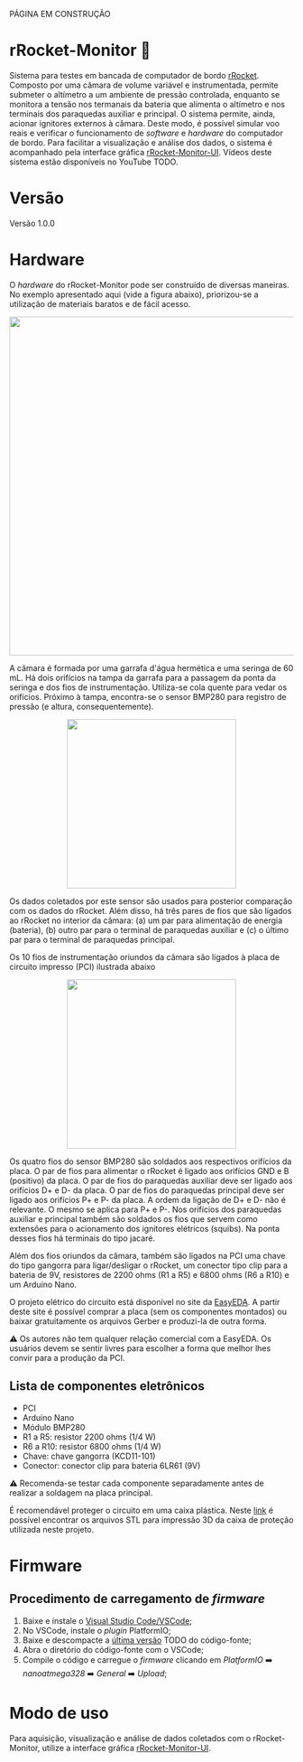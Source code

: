 PÁGINA EM CONSTRUÇÃO

# rRocket-Monitor 🚀 

Sistema para testes em bancada de computador de bordo [rRocket](https://github.com/gbertoldo/rRocket). Composto por uma câmara de volume variável e instrumentada, permite submeter o altímetro a um ambiente de pressão controlada, enquanto se monitora a tensão nos termanais da bateria que alimenta o altímetro e nos terminais dos paraquedas auxiliar e principal. O sistema permite, ainda, acionar ignitores externos à câmara. Deste modo, é possível simular voo reais e verificar o funcionamento de _software_ e _hardware_ do computador de bordo. Para facilitar a visualização e análise dos dados, o sistema é acompanhado pela interface gráfica [rRocket-Monitor-UI](https://github.com/gbertoldo/rRocket-Monitor-UI). Vídeos deste sistema estão disponíveis no YouTube TODO.

# Versão
Versão 1.0.0

# Hardware

O _hardware_ do rRocket-Monitor pode ser construído de diversas maneiras. No exemplo apresentado aqui (vide a figura abaixo), priorizou-se a utilização de materiais baratos e de fácil acesso. 
<p align="center">
<img src="https://github.com/user-attachments/assets/b14b1547-0e8a-436f-ae93-48b47a230b81" width=600>
</p> 

A  câmara é formada por uma garrafa d'água hermética e uma seringa de 60 mL. Há dois orifícios na tampa da garrafa para a passagem da ponta da seringa e dos fios de instrumentação. Utiliza-se cola quente para vedar os orifícios. Próximo à tampa, encontra-se o sensor BMP280 para registro de pressão (e altura, consequentemente). 

<p align="center">
<img src="https://github.com/user-attachments/assets/f58a292a-8bf9-453f-b4df-fff2b0bfb28e" width=300>
</p> 
Os dados coletados por este sensor são usados para posterior comparação com os dados do rRocket. Além disso, há três pares de fios que são ligados ao rRocket no interior da câmara: (a) um par para alimentação de energia (bateria), (b) outro par para o terminal de paraquedas auxiliar e (c) o último par para o terminal de paraquedas principal.

Os 10 fios de instrumentação oriundos da câmara são ligados à placa de circuito impresso (PCI) ilustrada abaixo
<p align="center">
<img src="https://github.com/user-attachments/assets/079dafb8-f03c-4934-8827-462ed0c98f62" width=300>
</p> 
   
Os quatro fios do sensor BMP280 são soldados aos respectivos orifícios da placa. O par de fios para alimentar o rRocket é ligado aos orifícios GND e B (positivo) da placa. O par de fios do paraquedas auxiliar deve ser ligado aos orifícios D+ e D- da placa. O par de fios do paraquedas principal deve ser ligado aos orifícios P+ e P- da placa. A ordem da ligação de D+ e D- não é relevante. O mesmo se aplica para P+ e P-. Nos orifícios dos paraquedas auxiliar e principal também são soldados os fios que servem como extensões para o acionamento dos ignitores elétricos (squibs). Na ponta desses fios há terminais do tipo jacaré. 

Além dos fios oriundos da câmara, também são ligados na PCI uma chave do tipo gangorra para ligar/desligar o rRocket, um conector tipo clip para a bateria de 9V, resistores de 2200 ohms (R1 a R5) e 6800 ohms (R6 a R10) e um Arduino Nano.

O projeto elétrico do circuito está disponível no site da [EasyEDA](https://oshwlab.com/glbertoldo/rrocket-instrumentation). A partir deste site é possível comprar a placa (sem os componentes montados) ou baixar gratuitamente os arquivos Gerber e produzi-la de outra forma.

⚠️ Os autores não tem qualquer relação comercial com a EasyEDA. Os usuários devem se sentir livres para escolher a forma que melhor lhes convir para a produção da PCI.


Lista de componentes eletrônicos
--------------------------------
- PCI
- Arduino Nano
- Módulo BMP280
- R1 a R5: resistor 2200 ohms (1/4 W)
- R6 a R10: resistor 6800 ohms (1/4 W)
- Chave: chave gangorra (KCD11-101)
- Conector: conector clip para bateria 6LR61 (9V)

⚠️ Recomenda-se testar cada componente separadamente antes de realizar a soldagem na placa principal.

É recomendável proteger o circuito em uma caixa plástica. Neste [link](https://github.com/gbertoldo/rRocket-Monitor/tree/master/stl) é possível encontrar os arquivos STL para impressão 3D da caixa de proteção utilizada neste projeto. 

# Firmware

Procedimento de carregamento de _firmware_
------------------------------------------
1. Baixe e instale o [Visual Studio Code/VSCode](https://code.visualstudio.com/);
1. No VSCode, instale o _plugin_ PlatformIO;
1. Baixe e descompacte a [última versão](https://github.com/gbertoldo/rRocket/tags) TODO do código-fonte;
1. Abra o diretório do código-fonte com o VSCode;
1. Compile o código e carregue o _firmware_ clicando em _PlatformIO_ :arrow_right: _nanoatmega328_ :arrow_right: _General_ :arrow_right: _Upload_;

# Modo de uso
Para aquisição, visualização e análise de dados coletados com o rRocket-Monitor, utilize a interface gráfica [rRocket-Monitor-UI](https://github.com/gbertoldo/rRocket-Monitor-UI).
